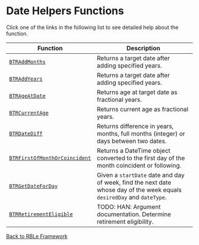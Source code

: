 # Date Helpers Functions

Click one of the links in the following list to see detailed help about the function.

Function | Description
---|---
[`BTRAddMonths`](RBLeDateHelpers.BTRAddMonths.md) | Returns a target date after adding specified years.
[`BTRAddYears`](RBLeDateHelpers.BTRAddYears.md) | Returns a target date after adding specified years.
[`BTRAgeAtDate`](RBLeDateHelpers.BTRAgeAtDate.md) | Returns age at target date as fractional years.
[`BTRCurrentAge`](RBLeDateHelpers.BTRCurrentAge.md) | Returns current age as fractional years.
[`BTRDateDiff`](RBLeDateHelpers.BTRDateDiff.md) | Returns difference in years, months, full months (integer) or days between two dates.
[`BTRFirstOfMonthOrCoincident`](RBLeDateHelpers.BTRFirstOfMonthOrCoincident.md) | Returns a DateTime object converted to the first day of the month coincident or following.
[`BTRGetDateForDay`](RBLeDateHelpers.BTRGetDateForDay.md) | Given a `startDate` date and day of week, find the next date whose day of the week equals `desiredDay` and `dateType`.
[`BTRRetirementEligible`](RBLeDateHelpers.BTRRetirementEligible.md) | TODO: HAN: Argument documentation. Determine retirement eligibility.


[Back to RBLe Framework](RBLe.md)